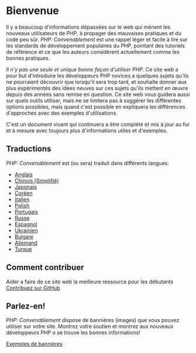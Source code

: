 # Bienvenue

Il y a beaucoup d'informations dépassées sur le web qui mènent les nouveaux utilisateurs de PHP, à propager des mauvaises pratiques et du code peu sûr. _PHP: Convenablement_ est une rappel léger et facile à lire sur les standards de développement populaires du PHP, pointant des tutoriels de référence et ce que les auteurs considèrent actuellement comme les bonnes pratiques. 

_Il n'y pas une seule et unique bonne façon d'utiliser PHP_. Ce site web a pour but d'introduire les développeurs PHP novices a quelques sujets qu'ils ne pourraient découvrir que lorsqu'il sera trop tard, et souhaite donner aux plus expérimentés des idées neuves sur ces sujets qu'ils mettent en œuvre depuis des années sans remise en question. Ce site web vous guidera aussi sur quels outils utiliser, mais ne se limitera pas à suggérer les différentes options possibles, mais quand c'est possible en expliquera les différences d'approches avec des exemples d'utilisations. 

C'est un document vivant qui continuera a être complété et mis à jour au fur et à mesure avec toujours plus d'informations utiles et d'exemples.

## Traductions

_PHP: Convenablement_ est (ou sera) traduit dans différents langues:

* [Anglais](http://www.phptherightway.com)
* [Chinois (Simplifié)](http://wulijun.github.com/php-the-right-way)
* [Japonais](http://ja.phptherightway.com)
* [Coréen](http://wafe.github.io/php-the-right-way/)
* [Italien](http://it.phptherightway.com/)
* [Polish](http://pl.phptherightway.com/)
* [Portugais](http://br.phptherightway.com/)
* [Russe](http://getjump.github.io/ru-php-the-right-way)
* [Espagnol](http://lamaneracorrecta.php.org.ve)
* [Ukrainien](http://iflista.github.com/php-the-right-way/)
* [Bulgare](http://bg.phptherightway.com/)
* [Allemand](http://rwetzlmayr.github.io/php-the-right-way/)
* [Turque](http://hkulekci.github.io/php-the-right-way/)

## Comment contribuer

Aider a faire de ce site web la meilleure ressource pour les débutants [Contribuez sur GitHub][1]

## Parlez-en!

_PHP: Convenablement_ dispose de bannières (images) que vous pouvez utiliser sur votre site. Montrez votre soutien et montrez aux nouveaux développeurs PHP o se trouve les bonnes informations!

[Exemples de bannières][2]

[1]: https://github.com/codeguy/php-the-right-way/tree/gh-pages
[2]: /banners.html
